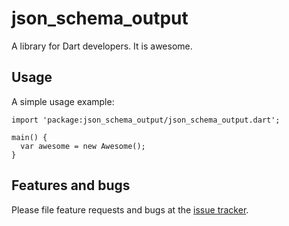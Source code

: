 # json_schema_output

A library for Dart developers. It is awesome.

## Usage

A simple usage example:

    import 'package:json_schema_output/json_schema_output.dart';

    main() {
      var awesome = new Awesome();
    }

## Features and bugs

Please file feature requests and bugs at the [issue tracker][tracker].

[tracker]: http://example.com/issues/replaceme
